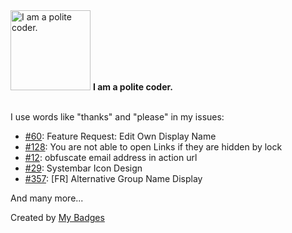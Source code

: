 <img src="https://github.com/my-badges/my-badges/blob/master/src/all-badges/polite-coder/polite-coder.png?raw=true" alt="I am a polite coder." title="I am a polite coder." width="128">
<strong>I am a polite coder.</strong>
<br><br>

I use words like "thanks" and "please" in my issues:

- <a href="https://github.com/szimek/sharedrop/issues/60">#60</a>: Feature Request: Edit Own Display Name
- <a href="https://github.com/clipperz/password-manager/issues/128">#128</a>: You are not able to open Links if they are hidden by lock
- <a href="https://github.com/airform/airform/issues/12">#12</a>: obfuscate email address in action url
- <a href="https://github.com/yulrizka/osx-push-to-talk/issues/29">#29</a>: Systembar Icon Design
- <a href="https://github.com/Aloxaf/fzf-tab/issues/357">#357</a>: [FR] Alternative Group Name Display

 And many more...


Created by <a href="https://github.com/my-badges/my-badges">My Badges</a>